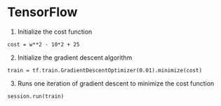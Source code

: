 # TensorFlow

1. Initialize the cost function

`cost = w**2 - 10*2 + 25`

2. Initialize the gradient descent algorithm

`train = tf.train.GradientDescentOptimizer(0.01).minimize(cost)`

3. Runs one iteration of gradient descent to minimize the cost function

`session.run(train)` 
